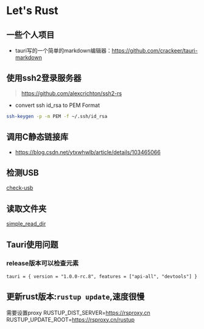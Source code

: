 # Let's Rust

## 一些个人项目

- tauri写的一个简单的markdown编辑器：https://github.com/crackeer/tauri-markdown


## 使用ssh2登录服务器
> https://github.com/alexcrichton/ssh2-rs

- convert ssh id_rsa to PEM Format

```sh
ssh-keygen -p -m PEM -f ~/.ssh/id_rsa
```    

## 调用C静态链接库
- https://blog.csdn.net/ytxwhwlb/article/details/103465066

## 检测USB

[check-usb](./code/rust.rs ':include :type=code :fragment=check-usb')


## 读取文件夹

[simple_read_dir](./code/rust.rs ':include :type=code :fragment=simple_read_dir')

## Tauri使用问题

### release版本可以检查元素

```
tauri = { version = "1.0.0-rc.8", features = ["api-all", "devtools"] }
```

## 更新rust版本:`rustup update`,速度很慢

需要设置proxy
RUSTUP_DIST_SERVER=https://rsproxy.cn
RUSTUP_UPDATE_ROOT=https://rsproxy.cn/rustup

